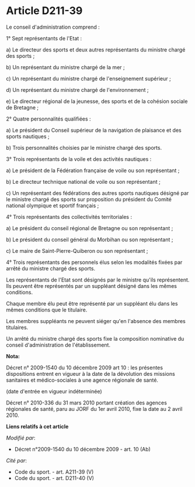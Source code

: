 # Article D211-39

Le conseil d'administration comprend : 

1° Sept représentants de l'Etat : 

a) Le directeur des sports et deux autres représentants du ministre chargé des sports ; 

b) Un représentant du ministre chargé de la mer ; 

c) Un représentant du ministre chargé de l'enseignement supérieur ; 

d) Un représentant du ministre chargé de l'environnement ; 

e) Le            directeur régional de la jeunesse, des sports et de la cohésion sociale  de Bretagne ; 

2° Quatre personnalités qualifiées : 

a) Le président du Conseil supérieur de la navigation de plaisance et des sports nautiques ; 

b) Trois personnalités choisies par le ministre chargé des sports. 

3° Trois représentants de la voile et des activités nautiques : 

a) Le président de la Fédération française de voile ou son représentant ; 

b) Le directeur technique national de voile ou son représentant ; 

c) Un représentant des fédérations des autres sports nautiques désigné par le ministre chargé des sports sur proposition du
président du Comité national olympique et sportif français ; 

4° Trois représentants des collectivités territoriales : 

a) Le président du conseil régional de Bretagne ou son représentant ; 

b) Le président du conseil général du Morbihan ou son représentant ; 

c) Le maire de Saint-Pierre-Quiberon ou son représentant ; 

4° Trois représentants des personnels élus selon les modalités fixées par arrêté du ministre chargé des sports. 

Les représentants de l'Etat sont désignés par le ministre qu'ils représentent. Ils peuvent être représentés par un suppléant
désigné dans les mêmes conditions. 

Chaque membre élu peut être représenté par un suppléant élu dans les mêmes conditions que le titulaire. 

Les membres suppléants ne peuvent siéger qu'en l'absence des membres titulaires. 

Un arrêté du ministre chargé des sports fixe la composition nominative du conseil d'administration de l'établissement.

**Nota:**

Décret n° 2009-1540 du 10 décembre 2009 art 10 : les présentes dispositions entrent en vigueur à la date de la dévolution des
missions sanitaires et médico-sociales à une agence régionale de santé. 

(date d'entrée en vigueur indéterminée)

Décret n° 2010-336 du 31 mars 2010 portant création des agences régionales de santé, paru au JORF du 1er avril 2010, fixe la
date au 2 avril 2010.

**Liens relatifs à cet article**

_Modifié par_:

  - Décret n°2009-1540 du 10 décembre 2009 - art. 10 (Ab)

_Cité par_:

  - Code du sport. - art. A211-39 (V)
  - Code du sport. - art. D211-40 (V)
